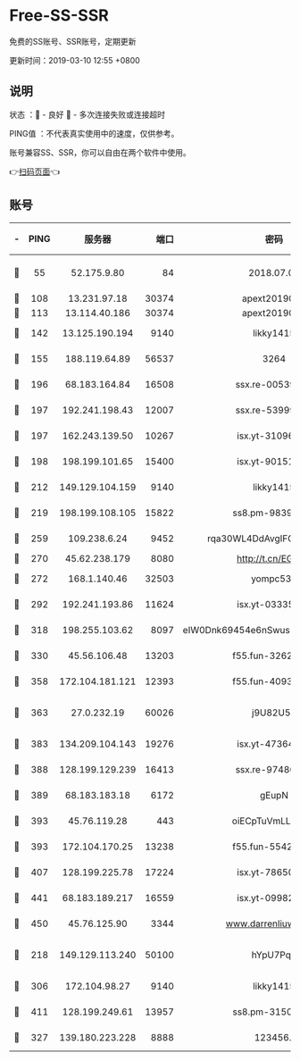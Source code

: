 # Free-SS-SSR

免费的SS账号、SSR账号，定期更新

更新时间：2019-03-10 12:55 +0800

## 说明

状态     ：🙂 - 良好 🙁 - 多次连接失败或连接超时

PING值   ：不代表真实使用中的速度，仅供参考。

账号兼容SS、SSR，你可以自由在两个软件中使用。

👉[扫码页面](https://liesauer.github.io/Free-SS-SSR/)👈

## 账号

|-|PING|服务器|端口|密码|加密方式|区域|
|:----:|:----:|:-----:|-----:|:----:|:----:|:----:|
|🙂|55|52.175.9.80|84|2018.07.07|chacha20-ietf-poly1305|HK|
|🙂|108|13.231.97.18|30374|apext2019006|chacha20|JP|
|🙂|113|13.114.40.186|30374|apext2019006|chacha20|JP|
|🙂|142|13.125.190.194|9140|likky1415|aes-256-cfb|KR|
|🙂|155|188.119.64.89|56537|3264|aes-256-cfb|RU|
|🙂|196|68.183.164.84|16508|ssx.re-00539791|aes-256-cfb|US|
|🙂|197|192.241.198.43|12007|ssx.re-53999010|aes-256-cfb|US|
|🙂|197|162.243.139.50|10267|isx.yt-31096699|aes-256-cfb|US|
|🙂|198|198.199.101.65|15400|isx.yt-90151639|aes-256-cfb|US|
|🙂|212|149.129.104.159|9140|likky1415|aes-256-cfb|HK|
|🙂|219|198.199.108.105|15822|ss8.pm-98399589|aes-256-cfb|US|
|🙂|259|109.238.6.24|9452|rqa30WL4DdAvgIFG6Fs3znzTa|aes-256-cfb|FR|
|🙂|270|45.62.238.179|8080|http://t.cn/EGJIyrl|rc4-md5|CA|
|🙂|272|168.1.140.46|32503|yompc535|aes-256-cfb|AU|
|🙂|292|192.241.193.86|11624|isx.yt-03335066|aes-256-cfb|US|
|🙂|318|198.255.103.62|8097|eIW0Dnk69454e6nSwuspv9DmS201tQ0D|aes-256-cfb|US|
|🙂|330|45.56.106.48|13203|f55.fun-32620462|aes-256-cfb|US|
|🙂|358|172.104.181.121|12393|f55.fun-40938592|aes-256-cfb|SG|
|🙂|363|27.0.232.19|60026|j9U82U53|xchacha20-ietf-poly1305|HK|
|🙂|383|134.209.104.143|19276|isx.yt-47364637|aes-256-cfb|SG|
|🙂|388|128.199.129.239|16413|ssx.re-97480021|aes-256-cfb|SG|
|🙂|389|68.183.183.18|6172|gEupN|aes-256-cfb|SG|
|🙂|393|45.76.119.28|443|oiECpTuVmLLxk4Ts|aes-256-cfb|AU|
|🙂|393|172.104.170.25|13238|f55.fun-55425049|aes-256-cfb|SG|
|🙂|407|128.199.225.78|17224|isx.yt-78650531|aes-256-cfb|SG|
|🙂|441|68.183.189.217|16559|isx.yt-09982793|aes-256-cfb|SG|
|🙂|450|45.76.125.90|3344|www.darrenliuwei.com|aes-256-cfb|AU|
|🙂|218|149.129.113.240|50100|hYpU7PqP|chacha20-ietf-poly1305|CN|
|🙂|306|172.104.98.27|9140|likky1415|aes-256-cfb|JP|
|🙂|411|128.199.249.61|13957|ss8.pm-31506491|aes-256-cfb|SG|
|🙁|327|139.180.223.228|8888|123456..|aes-256-cfb|JP|
